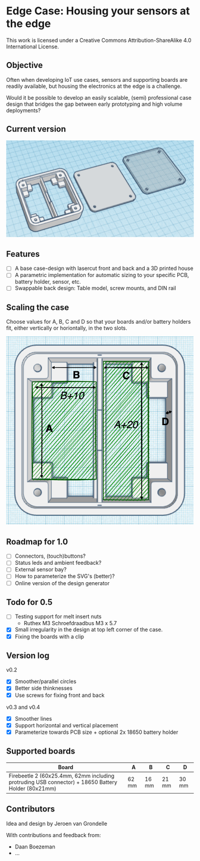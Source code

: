 # Edge Case: Housing your sensors at the edge

This work is licensed under a Creative Commons Attribution-ShareAlike 4.0 International License.

## Objective

Often when developing IoT use cases, sensors and supporting boards are readily available,
but housing the electronics at the edge is a challenge.

Would it be possible to develop an easily scalable, (semi) professional case design that bridges the gap between early prototyping
and high volume deployments?

## Current version

![Early prototype](./docs/overview_0.4.png)

## Features

- [ ] A base case-design with lasercut front and back and a 3D printed house
- [ ] A parametric implementation for automatic sizing to your specific PCB, battery holder, sensor, etc.
- [ ] Swappable back design: Table model, screw mounts, and DIN rail

## Scaling the case

Choose values for A, B, C and D so that your boards and/or battery holders fit, either vertically or horiontally, in the two slots.

![Measurements](./docs/measurements.png)

## Roadmap for 1.0

- [ ] Connectors, (touch)buttons? 
- [ ] Status leds and ambient feedback?
- [ ] External sensor bay?
- [ ] How to parameterize the SVG's (better)?
- [ ] Online version of the design generator

## Todo for 0.5

- [ ] Testing support for melt insert nuts
    - Ruthex M3 Schroefdraadbus M3 x 5.7
- [x] Small irregularity in the design at top left corner of the case.
- [x] Fixing the boards with a clip

## Version log

v0.2
- [X] Smoother/parallel circles
- [X] Better side thinknesses
- [X] Use screws for fixing front and back

v0.3 and v0.4
- [x] Smoother lines
- [x] Support horizontal and vertical placement
- [x] Parameterize towards PCB size + optional 2x 18650 battery holder

## Supported boards

| Board | A | B | C | D |
| ---|---|---|---|---|
| Firebeetle 2 (60x25.4mm, 62mm including protruding USB connector) + 18650 Battery Holder (80x21mm) | 62 mm | 16 mm | 21 mm | 30 mm |

## Contributors

Idea and design by Jeroen van Grondelle

With contributions and feedback from:
- Daan Boezeman
- ...